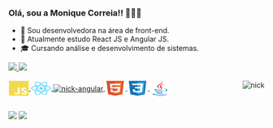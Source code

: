 ### Olá, sou a Monique Correia!! 👩🏽‍💻

- 🔭 Sou desenvolvedora na área de front-end.
- 🌱 Atualmente estudo React JS e Angular JS.
- 🎓 Cursando análise e desenvolvimento de sistemas.

 <div>
  <a href="https://github.com/monique2002">
  <img height="180em" src="https://github-readme-stats.vercel.app/api?username=monique2002&show_icons=true&theme=dracula&include_all_commits=true&count_private=true"/>
  <img height="180em" src="https://github-readme-stats.vercel.app/api/top-langs/?username=monique2002&layout=compact&langs_count=7&theme=dracula"/>
</div>
<div style="display: inline_block"><br>
  <img align="center" alt="nick-Js" height="30" width="40" src="https://raw.githubusercontent.com/devicons/devicon/master/icons/javascript/javascript-plain.svg">
  <img align="center" alt="nick-React" height="30" width="40" src="https://raw.githubusercontent.com/devicons/devicon/master/icons/react/react-original.svg">
  <img align="center" alt="nick-angular" height="40" width="40" src="https://upload.wikimedia.org/wikipedia/commons/thumb/c/cf/Angular_full_color_logo.svg/1024px-Angular_full_color_logo.svg.png">
  <img align="center" alt="nick-HTML" height="30" width="40" src="https://raw.githubusercontent.com/devicons/devicon/master/icons/html5/html5-original.svg">
  <img align="center" alt="nick-CSS" height="30" width="40" src="https://raw.githubusercontent.com/devicons/devicon/master/icons/css3/css3-original.svg">
  <img align="center" alt="nick-Java" height="30" width="40" src="https://raw.githubusercontent.com/devicons/devicon/master/icons/java/java-original.svg">
  <img align="right" alt="nick" src="https://media.discordapp.net/attachments/691504258612461588/871071605730709534/monique.jpeg">
</div>
  
  ##
  <div> 
    <a href = "mailto:o.monique.correia@gmail.com"><img src="https://img.shields.io/badge/-Gmail-%23333?style=for-the-badge&logo=gmail&logoColor=white" target="_blank"></a>
    <a href="http://linkedin.com/in/monique-correia-65988b1a9" target="_blank"><img src="https://img.shields.io/badge/-LinkedIn-%230077B5?style=for-the-badge&logo=linkedin&logoColor=white" target="_blank"></a> 
  </div>
